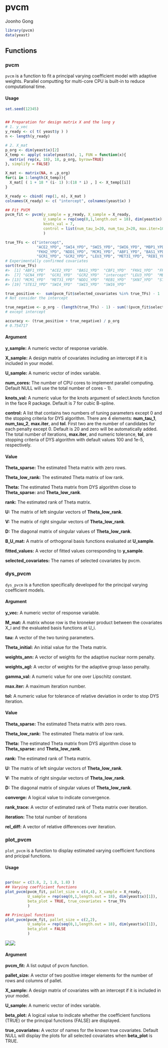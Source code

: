 pvcm
================
Joonho Gong

``` r
library(pvcm)
data(yeast)
```

## Functions

### pvcm

`pvcm` is a function to fit a principal varying coefficient model with
adaptive weights. Parallel computting for multi-core CPU is built-in to
reduce computational time.

#### Usage

``` r
set.seed(12345)


## Preparation for design matrix X and the long y
# 1. y_vec
y_ready <- c( t( yeast$y ) )
n <- length(y_ready)

# 2. X_mat
p_org <- dim(yeast$x)[2]
X_temp <- apply( scale(yeast$x), 1, FUN = function(x){
  matrix( rep(x, 18), 18, p_org, byrow=TRUE)
}, simplify = FALSE)

X_mat <- matrix(NA, n ,p_org)
for(i in 1:length(X_temp)){
  X_mat[ ( 1 + 18 * (i- 1) ):(18 * i) , ] <- X_temp[[i]]
}

X_ready <- cbind( rep(1, n), X_mat )
colnames(X_ready) <- c( "intercept", colnames(yeast$x) )

## Fit PVCM
pvcm_fit <- pvcm(y_sample = y_ready, X_sample = X_ready, 
                 U_sample = rep(seq(0,1,length.out = 18), dim(yeast$x)[1]), 
                 knots_val = 7, 
                 control = list(num_tau_1=20, num_tau_2=20, max.iter=100, tol=1e-5)
                 )

true_TFs <- c("intercept",
              "ACE2_YPD", "SWI4_YPD", "SWI5_YPD", "SWI6_YPD", "MBP1_YPD", "STB1_YPD", "FKH1_YPD",
              "FKH2_YPD", "NDD1_YPD", "MCM1_YPD", "ABF1_YPD", "BAS1_YPD", "CBF1_YPD", "GCN4_YPD",
              "GCR1_YPD", "GCR2_YPD", "LEU3_YPD", "MET31_YPD", "REB1_YPD", "SKN7_YPD", "STE12_YPD")
# Experimentally confirmed covariates
sort(true_TFs)
#>  [1] "ABF1_YPD"  "ACE2_YPD"  "BAS1_YPD"  "CBF1_YPD"  "FKH1_YPD"  "FKH2_YPD" 
#>  [7] "GCN4_YPD"  "GCR1_YPD"  "GCR2_YPD"  "intercept" "LEU3_YPD"  "MBP1_YPD" 
#> [13] "MCM1_YPD"  "MET31_YPD" "NDD1_YPD"  "REB1_YPD"  "SKN7_YPD"  "STB1_YPD" 
#> [19] "STE12_YPD" "SWI4_YPD"  "SWI5_YPD"  "SWI6_YPD"

true_positive <-  sum(pvcm_fit$selected_covariates %in% true_TFs) - 1
# Not consider the intercept

true_negative <- p_org - (length(true_TFs) - 1) - sum(!(pvcm_fit$selected_covariates %in% true_TFs))
# except intercept

accuracy <- (true_positive + true_negative) / p_org
# 0.754717
```

#### Argument

**y\_sample:** A numeric vector of response variable.

**X\_sample:** A design matrix of covariates including an intercept if
it is included in your model.

**U\_sample:** A numeric vector of index variable.

**num\_cores:** The number of CPU cores to implement parallel computing.
Default NULL will use the total number of cores - 1).

**knots\_val:** A numeric value for the knots argument of select.knots
function in the face R package. Default is 7 for cubic B-spline.

**control:** A list that contains two numbers of tuning parameters
except 0 and the stopping criteria for DYS algorithm. There are 4
elements: **num\_tau\_1**, **num\_tau\_2**, **max.iter**, and **tol**.
First two are the number of candidates for each penalty except 0.
Default is 20 and zero will be automatically added. The total number of
iterations, **max.iter**, and numeric tolerance, **tol**, are stopping
criteria of DYS algorithm with default values 100 and 1e-5,
respectively.

#### Value

**Theta\_sparse:** The estimated Theta matrix with zero rows.

**Theta\_low\_rank:** The estimated Theta matrix of low rank.

**Theta:** The estimated Theta matrix from DYS algorithm close to
**Theta\_sparse:** and **Theta\_low\_rank**.

**rank:** The estimated rank of Theta matrix.

**U:** The matrix of left singular vectors of **Theta\_low\_rank**.

**V:** The matrix of right singular vectors of **Theta\_low\_rank**.

**D:** The diagonal matrix of singular values of **Theta\_low\_rank**.

**B\_U\_mat:** A matrix of orthogonal basis functions evaluated at
**U\_sample**.

**fitted\_values:** A vector of fitted values corresponding to
**y\_sample**.

**selected\_covariates:** The names of selected covariates by pvcm.

### dys\_pvcm

`dys_pvcm` is a function specifically developed for the principal
varying coefficient models.

#### Argument

**y\_vec:** A numeric vector of response variable.

**M\_mat:** A matrix whose row is the kroneker product between the
covariates X\_i and the evaluated basis functions at U\_i.

**tau:** A vector of the two tuning parameters.

**Theta\_initial:** An initial value for the Theta matrix.

**weights\_ann:** A vector of weights for the adaptive nuclear norm
penalty.

**weights\_agl:** A vector of weights for the adaptive group lasso
penalty.

**gamma\_val:** A numeric value for one over Lipschitz constant.

**max.iter:** A maximum iteration number.

**tol:** A numeric value for tolerance of relative deviation in order to
stop DYS iteration.

#### Value

**Theta\_sparse:** The estimated Theta matrix with zero rows.

**Theta\_low\_rank:** The estimated Theta matrix of low rank.

**Theta:** The estimated Theta matrix from DYS algorithm close to
**Theta\_sparse:** and **Theta\_low\_rank**.

**rank:** The estimated rank of Theta matrix.

**U:** The matrix of left singular vectors of **Theta\_low\_rank**.

**V:** The matrix of right singular vectors of **Theta\_low\_rank**.

**D:** The diagonal matrix of singular values of **Theta\_low\_rank**.

**converge:** A logical value to indicate convergence.

**rank\_trace:** A vector of estimated rank of Theta matrix over
iteration.

**iteration:** The total number of iterations

**rel\_diff:** A vector of relative differences over iteration.

### plot\_pvcm

`plot_pvcm` is a function to display estimated varying coefficient
functions and pricipal functions.

#### Usage

``` r

par(mar = c(3.8, 2, 1.8, 1.8) )
## Varying coefficient functions
plot_pvcm(pvcm_fit, pallet_size = c(4,4), X_sample = X_ready,
          U_sample = rep(seq(0,1,length.out = 18), dim(yeast$x)[1]),
          beta_plot = TRUE, true_covariates = true_TFs
          )

## Principal functions
plot_pvcm(pvcm_fit, pallet_size = c(2,2), 
          U_sample = rep(seq(0,1,length.out = 18), dim(yeast$x)[1]),
          beta_plot = FALSE
          )
```

![](markdown_example_files/figure-gfm/unnamed-chunk-3-1.png)<!-- -->![](markdown_example_files/figure-gfm/unnamed-chunk-3-2.png)<!-- -->

#### Argument

**pvcm\_fit:** A list output of pvcm function.

**pallet\_size:** A vector of two positive integer elements for the
number of rows and columns of pallet.

**X\_sample:** A design matrix of covariates with an intercept if it is
included in your model.

**U\_sample:** A numeric vector of index variable.

**beta\_plot:** A logical value to indicate whether the coefficient
functions (TRUE) or the principal functions (FALSE) are displayed.

**true\_covariates:** A vector of names for the known true covariates.
Default NULL will display the plots for all selected covariates when
**beta\_plot** is TRUE.
